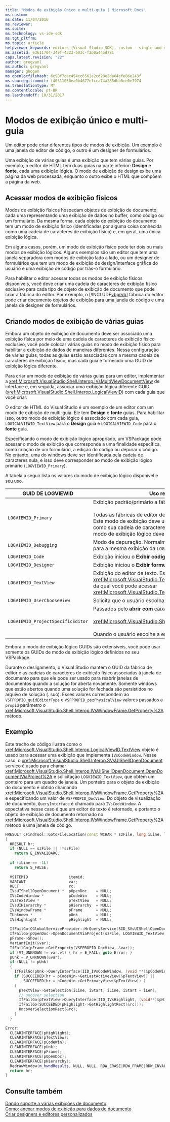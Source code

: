 ```yaml
---
title: "Modos de exibição único e multi-guia | Microsoft Docs"
ms.custom: 
ms.date: 11/04/2016
ms.reviewer: 
ms.suite: 
ms.technology: vs-ide-sdk
ms.tgt_pltfrm: 
ms.topic: article
helpviewer_keywords: editors [Visual Studio SDK], custom - single and multi-tab views
ms.assetid: e3611704-349f-4323-b03c-f2b0a445d781
caps.latest.revision: "22"
author: gregvanl
ms.author: gregvanl
manager: ghogen
ms.openlocfilehash: 6c90f7cec454cc6562e2cd20e2da64cfe86e243f
ms.sourcegitcommit: f40311056ea0b4677efcca74a285dbb0ce0e7974
ms.translationtype: MT
ms.contentlocale: pt-BR
ms.lasthandoff: 10/31/2017
---
```

# <a name="single-and-multi-tab-views"></a>Modos de exibição único e multi-guia
Um editor pode criar diferentes tipos de modos de exibição. Um exemplo é uma janela do editor de código, o outro é um designer de formulários.  
  
 Uma exibição de várias guias é uma exibição que tem várias guias. Por exemplo, o editor de HTML tem duas guias na parte inferior: **Design** e **fonte**, cada uma exibição lógica. O modo de exibição de design exibe uma página da web processada, enquanto o outro exibe o HTML que compõem a página da web.  
  
## <a name="accessing-physical-views"></a>Acessar modos de exibição físicos  
 Modos de exibição físicos hospedam objetos de exibição de documento, cada uma representando uma exibição de dados no buffer, como código ou um formulário. Da mesma forma, cada objeto de exibição do documento tem um modo de exibição físico (identificadas por alguma coisa conhecida como uma cadeia de caracteres de exibição físico) e, em geral, uma única exibição lógica.  
  
 Em alguns casos, porém, um modo de exibição físico pode ter dois ou mais modos de exibição lógicos. Alguns exemplos são um editor que tem uma janela separadora com modos de exibição lado a lado, ou um designer de formulários que tem um modo de exibição de design/interface gráfica do usuário e uma exibição de código por trás-o formulário.  
  
 Para habilitar o editor acessar todos os modos de exibição físicos disponíveis, você deve criar uma cadeia de caracteres de exibição físico exclusivo para cada tipo de objeto de exibição de documento que pode criar a fábrica do editor. Por exemplo, o [!INCLUDE[vbprvb](../code-quality/includes/vbprvb_md.md)] fábrica do editor pode criar documento objetos de exibição para uma janela de código e uma janela de designer de formulários.  
  
## <a name="creating-multi-tabbed-views"></a>Criando modos de exibição de várias guias  
 Embora um objeto de exibição de documento deve ser associado uma exibição física por meio de uma cadeia de caracteres de exibição físico exclusivo, você pode colocar várias guias no modo de exibição físico para habilitar a exibição de dados de maneiras diferentes. Nessa configuração de várias guias, todas as guias estão associadas com a mesma cadeia de caracteres de exibição físico, mas cada guia é fornecido uma GUID de exibição lógica diferente.  
  
 Para criar um modo de exibição de várias guias para um editor, implementar a <xref:Microsoft.VisualStudio.Shell.Interop.IVsMultiViewDocumentView> de interface e, em seguida, associar uma exibição lógica diferente GUID (<xref:Microsoft.VisualStudio.Shell.Interop.LogicalViewID>) com cada guia que você criar.  
  
 O editor de HTML do Visual Studio é um exemplo de um editor com um modo de exibição de multi-guia. Ele tem **Design** e **fonte** guias. Para habilitar isso, outro modo de exibição lógico é associado com cada guia, `LOGICALVIEWID_TextView` para o **Design** guia e `LOGICALVIEWID_Code` para o **fonte** guia.  
  
 Especificando o modo de exibição lógico apropriado, um VSPackage pode acessar o modo de exibição que corresponde a uma finalidade específica, como criação de um formulário, a edição do código ou depurar o código. No entanto, uma do windows deve ser identificada pela cadeia de caracteres nula, e isso deve corresponder ao modo de exibição lógico primário (`LOGVIEWID_Primary`).  
  
 A tabela a seguir lista os valores do modo de exibição lógico disponível e seu uso.  
  
|GUID DE LOGVIEWID|Uso recomendado|  
|--------------------|---------------------|  
|`LOGVIEWID_Primary`|Exibição padrão/primário a fábrica do editor.<br /><br /> Todas as fábricas de editor devem oferecer suporte a esse valor. Este modo de exibição deve usar a cadeia de caracteres nula como sua cadeia de caracteres de exibição físico. Pelo menos um modo de exibição lógico deve ser definido para esse valor.|  
|`LOGVIEWID_Debugging`|Modo de depuração. Normalmente, `LOGVIEWID_Debugging` mapeia para a mesma exibição da `LOGVIEWID_Code`.|  
|`LOGVIEWID_Code`|Exibição iniciou o **Exibir código** comando.|  
|`LOGVIEWID_Designer`|Exibição iniciou o **Exibir formulário** comando.|  
|`LOGVIEWID_TextView`|Exibição do editor de texto. Esta é a exibição retorna <xref:Microsoft.VisualStudio.TextManager.Interop.IVsCodeWindow>, da qual você pode acessar <xref:Microsoft.VisualStudio.TextManager.Interop.IVsTextView>.|  
|`LOGVIEWID_UserChooseView`|Solicita que o usuário escolha qual exibição a ser usado.|  
|`LOGVIEWID_ProjectSpecificEditor`|Passados pelo **abrir com** caixa de diálogo<br /><br /> <xref:Microsoft.VisualStudio.Shell.Interop.IVsProject.OpenItem%2A><br /><br /> Quando o usuário escolhe a entrada "(editor padrão do projeto)".|  
  
 Embora o modo de exibição lógico GUIDs são extensíveis, você pode usar somente os GUIDs de modo de exibição lógico definidos no seu VSPackage.  
  
 Durante o desligamento, o Visual Studio mantém o GUID da fábrica de editor e as cadeias de caracteres de exibição físico associadas à janela de documento para que ele pode ser usado para reabrir janelas de documentos quando a solução for aberta novamente. Somente windows que estão abertos quando uma solução for fechada são persistidos no arquivo de solução (. suo). Esses valores correspondem ao `VSFPROPID_guidEditorType` e `VSFPROPID_pszPhysicalView` valores passados a `propid` parâmetro o <xref:Microsoft.VisualStudio.Shell.Interop.IVsWindowFrame.GetProperty%2A> método.  
  
## <a name="example"></a>Exemplo  
 Este trecho de código ilustra como o <xref:Microsoft.VisualStudio.Shell.Interop.LogicalViewID.TextView> objeto é usado para acessar uma exibição que implementa `IVsCodeWindow`. Nesse caso, o <xref:Microsoft.VisualStudio.Shell.Interop.SVsUIShellOpenDocument> serviço é usado para chamar <xref:Microsoft.VisualStudio.Shell.Interop.IVsUIShellOpenDocument.OpenDocumentViaProject%2A> e solicitação `LOGVIEWID_TextView`, que obtém um ponteiro para um quadro de janela. Um ponteiro para o objeto de exibição do documento é obtido chamando <xref:Microsoft.VisualStudio.Shell.Interop.IVsWindowFrame.GetProperty%2A> e especificando um valor de `VSFPROPID_DocView`. Do objeto de visualização de documento, `QueryInterface` é chamado para `IVsCodeWindow`. A expectativa nesse caso é que um editor de texto é retornado, e portanto o objeto de exibição de documento retornado no <xref:Microsoft.VisualStudio.Shell.Interop.IVsWindowFrame.GetProperty%2A> método é uma janela de código.  
  
```cpp  
HRESULT CFindTool::GotoFileLocation(const WCHAR * szFile, long iLine, long iStart, long iLen)  
{  
  HRESULT hr;  
  if (NULL == szFile || !*szFile)  
    return E_INVALIDARG;  
  
  if (iLine == -1L)  
    return S_FALSE;  
  
  VSITEMID                  itemid;  
  VARIANT                   var;  
  RECT                      rc;  
  IVsUIShellOpenDocument *  pOpenDoc    = NULL;  
  IVsCodeWindow *           pCodeWin    = NULL;  
  IVsTextView *             pTextView   = NULL;  
  IVsUIHierarchy *          pHierarchy  = NULL;  
  IVsWindowFrame *          pFrame      = NULL;  
  IUnknown *                pUnk        = NULL;  
  IVsHighlight *            pHighlight  = NULL;  
  
  IfFailGo(CGlobalServiceProvider::HrQueryService(SID_SVsUIShellOpenDocument, IID_IVsUIShellOpenDocument, (void **)&pOpenDoc));  
  IfFailGo(pOpenDoc->OpenDocumentViaProject(szFile, LOGVIEWID_TextView, NULL, &pHierarchy, &itemid, &pFrame));  
  pFrame->Show();  
  VariantInit(&var);  
  IfFailGo(pFrame->GetProperty(VSFPROPID_DocView, &var));  
  if (VT_UNKNOWN != var.vt) { hr = E_FAIL; goto Error; }  
  pUnk = V_UNKNOWN(&var);  
  if (NULL != pUnk)  
  {  
    IfFailGo(pUnk->QueryInterface(IID_IVsCodeWindow, (void **)&pCodeWin));  
    if (SUCCEEDED(hr = pCodeWin->GetLastActiveView(&pTextView)) ||  
        SUCCEEDED(hr = pCodeWin->GetPrimaryView(&pTextView)) )  
    {  
      pTextView->SetSelection(iLine, iStart, iLine, iStart + iLen);  
      // uncover selection  
      IfFailGo(pTextView->QueryInterface(IID_IVsHighlight, (void**)&pHighlight));  
      IfFailGo(SUCCEEDED(pHighlight->GetHighlightRect(&rc)));  
      UncoverSelectionRect(&rc);  
    }  
  }  
  
Error:  
  CLEARINTERFACE(pHighlight);  
  CLEARINTERFACE(pTextView);  
  CLEARINTERFACE(pCodeWin);  
  CLEARINTERFACE(pUnk);  
  CLEARINTERFACE(pFrame);  
  CLEARINTERFACE(pOpenDoc);  
  CLEARINTERFACE(pHierarchy);  
  RedrawWindow(m_hwndResults, NULL, NULL, RDW_ERASE|RDW_FRAME|RDW_INVALIDATE|RDW_ALLCHILDREN);  
  return hr;  
}  
```  
  
## <a name="see-also"></a>Consulte também  
 [Dando suporte a várias exibições de documento](../extensibility/supporting-multiple-document-views.md)   
 [Como: anexar modos de exibição para dados de documento](../extensibility/how-to-attach-views-to-document-data.md)   
 [Criar designers e editores personalizados](../extensibility/creating-custom-editors-and-designers.md)